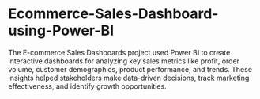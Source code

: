 # Ecommerce-Sales-Dashboard-using-Power-BI
The E-commerce Sales Dashboards project used Power BI to create interactive dashboards for analyzing key sales metrics like profit, order volume, customer demographics, product performance, and trends. These insights helped stakeholders make data-driven decisions, track marketing effectiveness, and identify growth opportunities.
